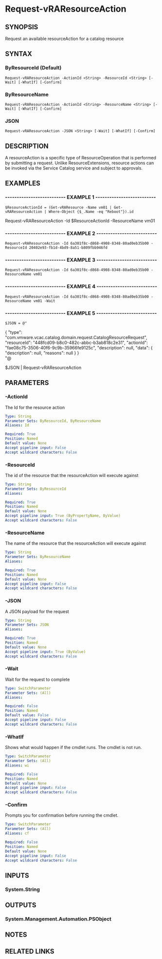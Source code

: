 # Request-vRAResourceAction

## SYNOPSIS
Request an available resourceAction for a catalog resource

## SYNTAX

### ByResourceId (Default)
```
Request-vRAResourceAction -ActionId <String> -ResourceId <String> [-Wait] [-WhatIf] [-Confirm]
```

### ByResourceName
```
Request-vRAResourceAction -ActionId <String> -ResourceName <String> [-Wait] [-WhatIf] [-Confirm]
```

### JSON
```
Request-vRAResourceAction -JSON <String> [-Wait] [-WhatIf] [-Confirm]
```

## DESCRIPTION
A resourceAction is a specific type of ResourceOperation that is performed by submitting a request. 
Unlike ResourceExtensions, resource actions can be invoked via the Service Catalog service and subject to approvals.

## EXAMPLES

### -------------------------- EXAMPLE 1 --------------------------
```
$ResourceActionId = (Get-vRAResource -Name vm01 | Get-vRAResourceAction | Where-Object {$_.Name -eq "Reboot"}).id
```

Request-vRAResourceAction -Id $ResourceActionId -ResourceName vm01

### -------------------------- EXAMPLE 2 --------------------------
```
Request-vRAResourceAction -Id 6a301f8c-d868-4908-8348-80ad0eb35b00 -ResourceId 20402e93-fb1d-4bd9-8a51-b809fbb946fd
```

### -------------------------- EXAMPLE 3 --------------------------
```
Request-vRAResourceAction -Id 6a301f8c-d868-4908-8348-80ad0eb35b00 -ResourceName vm01
```

### -------------------------- EXAMPLE 4 --------------------------
```
Request-vRAResourceAction -Id 6a301f8c-d868-4908-8348-80ad0eb35b00 -ResourceName vm01 -Wait
```

### -------------------------- EXAMPLE 5 --------------------------
```
$JSON = @"
```

{
        "type":  "com.vmware.vcac.catalog.domain.request.CatalogResourceRequest",
        "resourceId":  "448fcd09-b8c0-482c-abbc-b3ab818c2e31",
        "actionId":  "fae08c75-3506-40f6-9c9b-35966fe9125c",
        "description":  null,
        "data":  {
                     "description":  null,
                     "reasons":  null
                 }
    }        
"@

$JSON | Request-vRAResourceAction

## PARAMETERS

### -ActionId
The Id for the resource action

```yaml
Type: String
Parameter Sets: ByResourceId, ByResourceName
Aliases: Id

Required: True
Position: Named
Default value: None
Accept pipeline input: False
Accept wildcard characters: False
```

### -ResourceId
The id of the resource that the resourceAction will execute against

```yaml
Type: String
Parameter Sets: ByResourceId
Aliases: 

Required: True
Position: Named
Default value: None
Accept pipeline input: True (ByPropertyName, ByValue)
Accept wildcard characters: False
```

### -ResourceName
The name of the resource that the resourceAction will execute against

```yaml
Type: String
Parameter Sets: ByResourceName
Aliases: 

Required: True
Position: Named
Default value: None
Accept pipeline input: False
Accept wildcard characters: False
```

### -JSON
A JSON payload for the request

```yaml
Type: String
Parameter Sets: JSON
Aliases: 

Required: True
Position: Named
Default value: None
Accept pipeline input: True (ByValue)
Accept wildcard characters: False
```

### -Wait
Wait for the request to complete

```yaml
Type: SwitchParameter
Parameter Sets: (All)
Aliases: 

Required: False
Position: Named
Default value: False
Accept pipeline input: False
Accept wildcard characters: False
```

### -WhatIf
Shows what would happen if the cmdlet runs.
The cmdlet is not run.

```yaml
Type: SwitchParameter
Parameter Sets: (All)
Aliases: wi

Required: False
Position: Named
Default value: None
Accept pipeline input: False
Accept wildcard characters: False
```

### -Confirm
Prompts you for confirmation before running the cmdlet.

```yaml
Type: SwitchParameter
Parameter Sets: (All)
Aliases: cf

Required: False
Position: Named
Default value: None
Accept pipeline input: False
Accept wildcard characters: False
```

## INPUTS

### System.String

## OUTPUTS

### System.Management.Automation.PSObject

## NOTES

## RELATED LINKS

